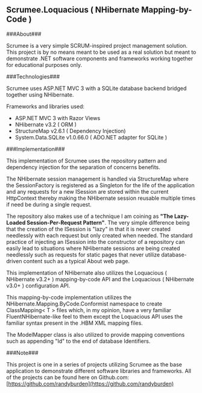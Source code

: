 Scrumee.Loquacious ( NHibernate Mapping-by-Code )
------------------

###About###

Scrumee is a very simple SCRUM-inspired project management solution. This project is by no means meant to be used as a real solution but meant to demonstrate .NET software components and frameworks working together for educational purposes only.

###Technologies###

Scrumee uses ASP.NET MVC 3 with a SQLite database backend bridged together using NHibernate.

Frameworks and libraries used:
  
  - ASP.NET MVC 3 with Razor Views
  - NHibernate v3.2 ( ORM )
  - StructureMap v2.6.1 ( Dependency Injection)
  - System.Data.SQLite v1.0.66.0 ( ADO.NET adapter for SQLite )

###Implementation###

This implementation of Scrumee uses the repository pattern and dependency injection for the separation of concerns benefits.

The NHibernate session management is handled via StructureMap where the SessionFactory is registered as a Singleton for the life of the application and any requests for a new ISession are stored within the current HttpContext thereby making the NHibernate session reusable multiple times if need be during a single request.

The repository also makes use of a technique I am coining as **"The Lazy-Loaded Session-Per-Request Pattern"**. The very simple difference being that the creation of the ISession is "lazy" in that  it is never created needlessly with each request but only created when needed. The standard practice of injecting an ISession into the constructor of a repository can easily lead to situations where NHibernate sessions are being created needlessly such as requests for static pages that never utilize database-driven content such as a typical About web page.

This implementation of NHibernate also utilizes the Loquacious ( NHibernate v3.2+ ) mapping-by-code API and the Loquacious ( NHibernate v3.0+ ) configuration API.

This mapping-by-code implementation utilizes the NHibernate.Mapping.ByCode.Conformist namespace to create ClassMapping< T > files which, in my opinion, have a very familiar FluentNHibernate-like feel to them except the Loquacious  API uses the familiar syntax present in the .HBM XML mapping files.

The ModelMapper class is also utilized to provide mapping conventions such as appending "Id" to the end of database Identifiers.

###Note###

This project is one in a series of projects utilizing Scrumee as the base application to demonstrate different software libraries and frameworks. All of the projects can be found here on Github.com: [https://github.com/randyburden](https://github.com/randyburden)
